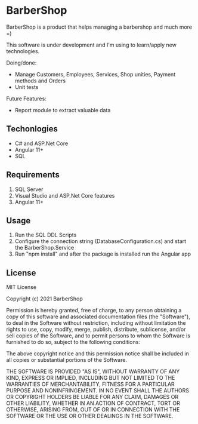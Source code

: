 # BarberShop

BarberShop is a product that helps managing a barbershop and much more =)

This software is under development and I'm using to learn/apply new technologies.

Doing/done:
- Manage Customers, Employees, Services, Shop unities, Payment methods and Orders
- Unit tests

Future Features:
- Report module to extract valuable data


## Techonlogies

- C# and ASP.Net Core
- Angular 11+
- SQL

## Requirements

1. SQL Server
2. Visual Studio and ASP.Net Core features
3. Angular 11+

## Usage

1. Run the SQL DDL Scripts
2. Configure the connection string (DatabaseConfiguration.cs) and start the BarberShop.Service
3. Run "npm install" and after the package is installed run the Angular app


## License
MIT License

Copyright (c) 2021 BarberShop

Permission is hereby granted, free of charge, to any person obtaining a copy
of this software and associated documentation files (the "Software"), to deal
in the Software without restriction, including without limitation the rights
to use, copy, modify, merge, publish, distribute, sublicense, and/or sell
copies of the Software, and to permit persons to whom the Software is
furnished to do so, subject to the following conditions:

The above copyright notice and this permission notice shall be included in all
copies or substantial portions of the Software.

THE SOFTWARE IS PROVIDED "AS IS", WITHOUT WARRANTY OF ANY KIND, EXPRESS OR
IMPLIED, INCLUDING BUT NOT LIMITED TO THE WARRANTIES OF MERCHANTABILITY,
FITNESS FOR A PARTICULAR PURPOSE AND NONINFRINGEMENT. IN NO EVENT SHALL THE
AUTHORS OR COPYRIGHT HOLDERS BE LIABLE FOR ANY CLAIM, DAMAGES OR OTHER
LIABILITY, WHETHER IN AN ACTION OF CONTRACT, TORT OR OTHERWISE, ARISING FROM,
OUT OF OR IN CONNECTION WITH THE SOFTWARE OR THE USE OR OTHER DEALINGS IN THE
SOFTWARE.

